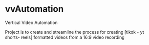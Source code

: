 # vvAutomation
Vertical Video Automation

Project is to create and streamline the process for creating [tikok - yt shorts- reels] formatted videos from a 16:9 video recording
